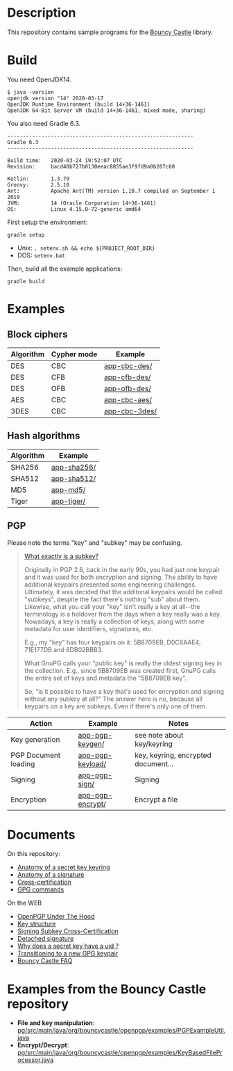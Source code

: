 # Description

This repository contains sample programs for the [Bouncy Castle](https://www.bouncycastle.org) library.

# Build

You need OpenJDK14.

    $ java -version
    openjdk version "14" 2020-03-17
    OpenJDK Runtime Environment (build 14+36-1461)
    OpenJDK 64-Bit Server VM (build 14+36-1461, mixed mode, sharing)
 
You also need Gradle 6.3.

    ------------------------------------------------------------
    Gradle 6.3
    ------------------------------------------------------------
    
    Build time:   2020-03-24 19:52:07 UTC
    Revision:     bacd40b727b0130eeac8855ae3f9fd9a0b207c60
    
    Kotlin:       1.3.70
    Groovy:       2.5.10
    Ant:          Apache Ant(TM) version 1.10.7 compiled on September 1 2019
    JVM:          14 (Oracle Corporation 14+36-1461)
    OS:           Linux 4.15.0-72-generic amd64

First setup the environment:

    gradle setup
    
* Unix: `. setenv.sh && echo ${PROJECT_ROOT_DIR}`
* DOS: `setenv.bat`
    
Then, build all the example applications:

    gradle build
    
# Examples

## Block ciphers

| Algorithm | Cypher mode | Example                       |
|-----------|-------------|-------------------------------|
| DES       | CBC         | [app-cbc-des/](app-cbc-des)   |
| DES       | CFB         | [app-cfb-des/](app-cfb-des)   |
| DES       | OFB         | [app-ofb-des/](app-ofb-des)   |
| AES       | CBC         | [app-cbc-aes/](app-cbc-aes)   |
| 3DES      | CBC         | [app-cbc-3des/](app-cbc-3des) |

## Hash algorithms

| Algorithm | Example                       |
|-----------|-------------------------------|
| SHA256    | [app-sha256/](app-sha256)     |
| SHA512    | [app-sha512/](app-sha512)     |
| MD5       | [app-md5/](app-md5)           |
| Tiger     | [app-tiger/](app-tiger)       |

## PGP

Please note the terms "key" and "subkey" may be confusing.

> [What exactly is a subkey?](https://security.stackexchange.com/questions/76940/what-exactly-is-a-subkey)
>
> Originally in PGP 2.6, back in the early 90s, you had just one keypair and it was used for both encryption and signing. The ability to have additional keypairs presented some engineering challenges. Ultimately, it was decided that the additonal keypairs would be called "subkeys", despite the fact there's nothing "sub" about them. Likewise, what you call your "key" isn't really a key at all--the terminology is a holdover from the days when a key really was a key. Nowadays, a key is really a collection of keys, along with some metadata for user identifiers, signatures, etc.
>
> E.g., my "key" has four keypairs on it: 5B8709EB, D0C6AAE4, 71E177DB and 8DB02BBB3.
>
> What GnuPG calls your "public key" is really the oldest signing key in the collection. E.g., since 5B8709EB was created first, GnuPG calls the entire set of keys and metadata the "5B8709EB key".
>
> So, "is it possible to have a key that's used for encryption and signing without any subkey at all?" The answer here is no, because all keypairs on a key are subkeys. Even if there's only one of them. 

| Action               | Example                             | Notes                                  |
|----------------------|-------------------------------------|-----------------------------------------
| Key generation       | [app-pgp-keygen/](app-pgp-keygen)   | see note about key/keyring             |
| PGP Document loading | [app-pgp-keyload/](app-pgp-keyload) | key, keyring, encrypted document...    |
| Signing              | [app-pgp-sign/](app-pgp-sign)       | Signing                                |
| Encryption           | [app-pgp-encrypt/](app-pgp-encrypt) | Encrypt a file                         |

# Documents

On this repository:

* [Anatomy of a secret key keyring](doc/pgp-packets-secret-keyring.md)
* [Anatomy of a signature](doc/pgp-packets-signature.md)
* [Cross-certification](doc/cross-certify.md)
* [GPG commands](doc/gpg.md)

On the WEB

* [OpenPGP Under The Hood](https://under-the-hood.sequoia-pgp.org/literal-data/)
* [Key structure](https://gnupg.org/faq/subkey-cross-certify.html)
* [Signing Subkey Cross-Certification](https://gnupg.org/faq/subkey-cross-certify.html)
* [Detached signature](https://subversivebytes.wordpress.com/2013/12/10/pgp-cryptography-with-the-legion-of-the-bouncy-castle-part-5/)
* [Why does a secret key have a <ultimate> uid ?](https://unix.stackexchange.com/questions/407062/gpg-list-keys-command-outputs-uid-unknown-after-importing-private-key-onto)
* [Transitioning to a new GPG keypair](https://www.alessandromenti.it/blog/2017/01/transitioning-new-gpg-keypair.html)
* [Bouncy Castle FAQ](http://www.bouncycastle.org/wiki/display/JA1/PGP+Questions)

# Examples from the Bouncy Castle repository

* **File and key manipulation**: [pg/src/main/java/org/bouncycastle/openpgp/examples/PGPExampleUtil.java](https://github.com/bcgit/bc-java/blob/master/pg/src/main/java/org/bouncycastle/openpgp/examples/PGPExampleUtil.java)
* **Encrypt/Decrypt**: [pg/src/main/java/org/bouncycastle/openpgp/examples/KeyBasedFileProcessor.java](https://github.com/bcgit/bc-java/blob/master/pg/src/main/java/org/bouncycastle/openpgp/examples/KeyBasedFileProcessor.java)

